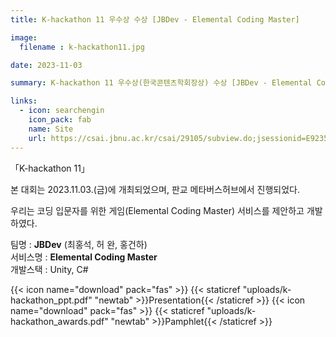 ```yaml
---
title: K-hackathon 11 우수상 수상 [JBDev - Elemental Coding Master]

image: 
  filename : k-hackathon11.jpg

date: 2023-11-03

summary: K-hackathon 11 우수상(한국콘텐츠학회장상) 수상 [JBDev - Elemental Coding Master]

links:
  - icon: searchengin
    icon_pack: fab
    name: Site
    url: https://csai.jbnu.ac.kr/csai/29105/subview.do;jsessionid=E9235089E818B4824B2365060CF4FB6E?enc=Zm5jdDF8QEB8JTJGYmJzJTJGY3NhaSUyRjQ5MjclMkYzMTgxNjAlMkZhcnRjbFZpZXcuZG8lM0Y%3D
---
```


「K-hackathon 11」

본 대회는 2023.11.03.(금)에 개최되었으며, 판교 메타버스허브에서 진행되었다.

우리는 코딩 입문자를 위한 게임(Elemental Coding Master) 서비스를 제안하고 개발하였다.

팀명 : **JBDev** (최홍석, 허 완, 홍건하)   
서비스명 : **Elemental Coding Master**   
개발스택 : Unity, C#

{{< icon name="download" pack="fas" >}} {{< staticref "uploads/k-hackathon_ppt.pdf" "newtab" >}}Presentation{{< /staticref >}} {{< icon name="download" pack="fas" >}} {{< staticref "uploads/k-hackathon_awards.pdf" "newtab" >}}Pamphlet{{< /staticref >}}